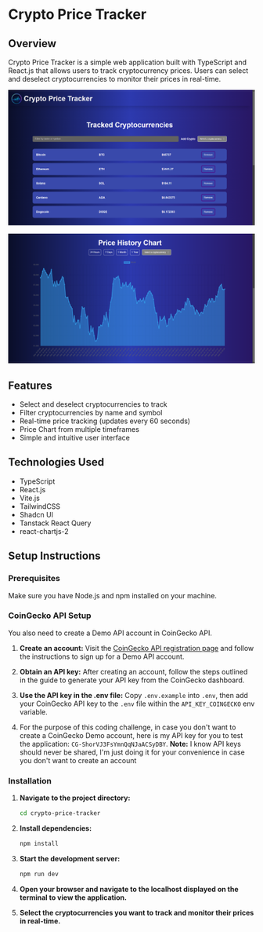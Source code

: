 # Crypto Price Tracker

## Overview

Crypto Price Tracker is a simple web application built with TypeScript and React.js that allows users to track cryptocurrency prices. Users can select and deselect cryptocurrencies to monitor their prices in real-time.

![Crypto Price Tracker Screenshot1](./public/AppScreenshot1.png)

![Crypto Price Tracker Screenshot2](./public/AppScreenshot2.png)

## Features

- Select and deselect cryptocurrencies to track
- Filter cryptocurrencies by name and symbol
- Real-time price tracking (updates every 60 seconds)
- Price Chart from multiple timeframes
- Simple and intuitive user interface

## Technologies Used

- TypeScript
- React.js
- Vite.js
- TailwindCSS
- Shadcn UI
- Tanstack React Query
- react-chartjs-2

## Setup Instructions

### Prerequisites

Make sure you have Node.js and npm installed on your machine.

### CoinGecko API Setup

You also need to create a Demo API account in CoinGecko API.

1. **Create an account:**
   Visit the [CoinGecko API registration page](https://support.coingecko.com/hc/en-us/articles/21880397454233-User-Guide-How-to-sign-up-for-CoinGecko-Demo-API-and-generate-an-API-key) and follow the instructions to sign up for a Demo API account.

2. **Obtain an API key:**
   After creating an account, follow the steps outlined in the guide to generate your API key from the CoinGecko dashboard.

3. **Use the API key in the .env file:**
   Copy `.env.example` into `.env`, then add your CoinGecko API key to the `.env` file within the `API_KEY_COINGECKO` env variable.

4. For the purpose of this coding challenge, in case you don't want to create a CoinGecko Demo account, here is my API key for you to test the application: `CG-ShorVJ3FsYmnQqNJaACSyDBY`. **Note:** I know API keys should never be shared, I'm just doing it for your convenience in case you don't want to create an account

### Installation

1. **Navigate to the project directory:**

   ```bash
   cd crypto-price-tracker
   ```

2. **Install dependencies:**

   ```bash
   npm install
   ```

3. **Start the development server:**

   ```bash
   npm run dev
   ```

4. **Open your browser and navigate to the localhost displayed on the terminal to view the application.**

5. **Select the cryptocurrencies you want to track and monitor their prices in real-time.**
